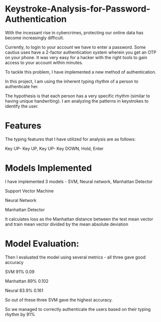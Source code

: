 # Keystroke-Analysis-for-Password-Authentication
With the incessant rise in cybercrimes, protecting our online data has become increasingly difficult.

Currently, to login to your account we have to enter a password. Some cautius uses have a 2-factor authentication system wherein you get an OTP on your phone. It was very easy for a hacker with the right tools to gain access to your account within minutes.

To tackle this problem, I have implemented a new method of authentication.

In this project, I am using the inherent typing rhythm of a person to authenticate her.

The hypothesis is that each person has a very specific rhythm (similar to having unique handwriting). I am analyzing the patterns in keystrokes to identify the user.

# Features
The typing features that I have utilized for analysis are as follows:

Key UP- Key UP, Key UP- Key DOWN, Hold, Enter

# Models Implemented
I have implemented 3 models - SVM, Neural network, Manhattan Detector

Support Vector Machine

Neural Network

Manhattan Detector

It calculates loss as the Manhattan distance between the test mean vector and train mean vector divided by the mean absolute deviation

# Model Evaluation:

Then I evaluated the model using several metrics - all three gave good accuracy

SVM                  91%                  0.09

Manhattan        89%                 0.102

Neural               83.9%               0.161

So out of these three SVM gave the highest accuracy.

So we managed to correctly authenticate the users based on their typing rhythm by 91%
